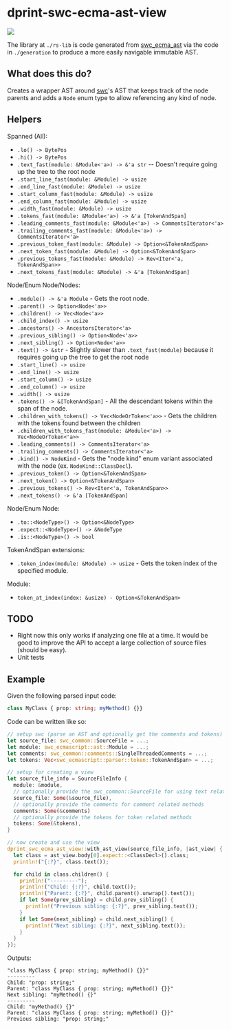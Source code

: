 # dprint-swc-ecma-ast-view

[![](https://img.shields.io/crates/v/dprint-swc-ecma-ast-view.svg)](https://crates.io/crates/dprint-swc-ecma-ast-view)

The library at `./rs-lib` is code generated from [swc_ecma_ast](https://crates.io/crates/swc_ecma_ast) via the code in `./generation` to produce a more easily navigable immutable AST.

## What does this do?

Creates a wrapper AST around [swc](https://github.com/swc-project/swc)'s AST that keeps track of the node parents and adds a `Node` enum type to allow referencing any kind of node.

## Helpers

Spanned (All):

- `.lo() -> BytePos`
- `.hi() -> BytePos`
- `.text_fast(module: &Module<'a>) -> &'a str` -- Doesn't require going up the tree to the root node
- `.start_line_fast(module: &Module) -> usize`
- `.end_line_fast(module: &Module) -> usize`
- `.start_column_fast(module: &Module) -> usize`
- `.end_column_fast(module: &Module) -> usize`
- `.width_fast(module: &Module) -> usize`
- `.tokens_fast(module: &Module<'a>) -> &'a [TokenAndSpan]`
- `.leading_comments_fast(module: &Module<'a>) -> CommentsIterator<'a>`
- `.trailing_comments_fast(module: &Module<'a>) -> CommentsIterator<'a>`
- `.previous_token_fast(module: &Module) -> Option<&TokenAndSpan>`
- `.next_token_fast(module: &Module) -> Option<&TokenAndSpan>`
- `.previous_tokens_fast(module: &Module) -> Rev<Iter<'a, TokenAndSpan>>`
- `.next_tokens_fast(module: &Module) -> &'a [TokenAndSpan]`

Node/Enum Node/Nodes:

- `.module() -> &'a Module` - Gets the root node.
- `.parent() -> Option<Node<'a>>`
- `.children() -> Vec<Node<'a>>`
- `.child_index() -> usize`
- `.ancestors() -> AncestorsIterator<'a>`
- `.previous_sibling() -> Option<Node<'a>>`
- `.next_sibling() -> Option<Node<'a>>`
- `.text() -> &str` - Slightly slower than `.text_fast(module)` because it requires going up the tree to get the root node
- `.start_line() -> usize`
- `.end_line() -> usize`
- `.start_column() -> usize`
- `.end_column() -> usize`
- `.width() -> usize`
- `.tokens() -> &[TokenAndSpan]` - All the descendant tokens within the span of the node.
- `.children_with_tokens() -> Vec<NodeOrToken<'a>>` - Gets the children with the tokens found between the children
- `.children_with_tokens_fast(module: &Module<'a>) -> Vec<NodeOrToken<'a>>`
- `.leading_comments() -> CommentsIterator<'a>`
- `.trailing_comments() -> CommentsIterator<'a>`
- `.kind() -> NodeKind` - Gets the "node kind" enum variant associated with the node (ex. `NodeKind::ClassDecl`).
- `.previous_token() -> Option<&TokenAndSpan>`
- `.next_token() -> Option<&TokenAndSpan>`
- `.previous_tokens() -> Rev<Iter<'a, TokenAndSpan>>`
- `.next_tokens() -> &'a [TokenAndSpan]`

Node/Enum Node:

- `.to::<NodeType>() -> Option<&NodeType>`
- `.expect::<NodeType>() -> &NodeType`
- `.is::<NodeType>() -> bool`

TokenAndSpan extensions:

- `.token_index(module: &Module) -> usize` - Gets the token index of the specified module.

Module:

- `token_at_index(index: &usize) - Option<&TokenAndSpan>`

## TODO

- Right now this only works if analyzing one file at a time. It would be good to improve the API to accept a large
  collection of source files (should be easy).
- Unit tests

## Example

Given the following parsed input code:

<!-- dprint-ignore -->
```ts
class MyClass { prop: string; myMethod() {}}
```

Code can be written like so:

```rust
// setup swc (parse an AST and optionally get the comments and tokens)
let source_file: swc_common::SourceFile = ...;
let module: swc_ecmascript::ast::Module = ...;
let comments: swc_common::comments::SingleThreadedComments = ...;
let tokens: Vec<swc_ecmascript::parser::token::TokenAndSpan> = ...;

// setup for creating a view
let source_file_info = SourceFileInfo {
  module: &module,
  // optionally provide the swc_common::SourceFile for using text related methods
  source_file: Some(&source_file),
  // optionally provide the comments for comment related methods
  comments: Some(&comments)
  // optionally provide the tokens for token related methods
  tokens: Some(&tokens),
}

// now create and use the view
dprint_swc_ecma_ast_view::with_ast_view(source_file_info, |ast_view| {
  let class = ast_view.body[0].expect::<ClassDecl>().class;
  println!("{:?}", class.text());

  for child in class.children() {
    println!("---------");
    println!("Child: {:?}", child.text());
    println!("Parent: {:?}", child.parent().unwrap().text());
    if let Some(prev_sibling) = child.prev_sibling() {
      println!("Previous sibling: {:?}", prev_sibling.text());
    }
    if let Some(next_sibling) = child.next_sibling() {
      println!("Next sibling: {:?}", next_sibling.text());
    }
  }
});
```

Outputs:

```
"class MyClass { prop: string; myMethod() {}}"
---------
Child: "prop: string;"
Parent: "class MyClass { prop: string; myMethod() {}}"
Next sibling: "myMethod() {}"
---------
Child: "myMethod() {}"
Parent: "class MyClass { prop: string; myMethod() {}}"
Previous sibling: "prop: string;"
```
